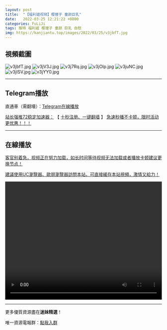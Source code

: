 ```yaml
---
layout: post
title:  "【福利姬视频】樱狸子 童颜巨乳"
date:   2022-03-25 12:21:22 +0800
categories: FuLiJi
tags: 推特 福利姬 樱狸子 童颜 巨乳 自慰
img: https://kanjiantu.top/images/2022/03/25/v3jbfT.jpg
---
```



## 視頻截圖

![v3jbfT.jpg](https://kanjiantu.top/images/2022/03/25/v3jbfT.jpg)
![v3jV3J.jpg](https://kanjiantu.top/images/2022/03/25/v3jV3J.jpg)
![v3j7Rq.jpg](https://kanjiantu.top/images/2022/03/25/v3j7Rq.jpg)
![v3jOlp.jpg](https://kanjiantu.top/images/2022/03/25/v3jOlp.jpg)
![v3juNC.jpg](https://kanjiantu.top/images/2022/03/25/v3juNC.jpg)
![v3jISV.jpg](https://kanjiantu.top/images/2022/03/25/v3jISV.jpg)
![v3jYY0.jpg](https://kanjiantu.top/images/2022/03/25/v3jYY0.jpg)

* * *
## Telegram播放

直通車（需翻墻）：[Telegram在線播放](https://t.me/mimeijingxuan/319)

<u>站长强推72稳定加速器：</u> 【 [十秒注册、一键翻墙](https://72vpn.xyz/#/register?code=mimei) 】
<u>  急速秒播不卡顿，限时活动更优惠！！！</u>
* * *
## 在線播放
<u>客官别着急，视频正在努力加载，如长时间等待视频无法加载或者播放卡顿建议更换节点！</u>

<u>建議使用UC瀏覽器、歐朋瀏覽器訪問本站，可直接緩存本站視頻，激情又給力！</u>
<center><video src="https://cdn.publer.io/uploads/videos/6245d023db279736bfa80688/3aa3e774fb2bcb1923f726e957e484b7.mp4" width="100%" height="380px" controls="controls"></video></center>


* * *
更多優質資源盡在**迷妹精選**！

唯一資源電報群：[點我入群](https://t.me/mimeijingxuan)



